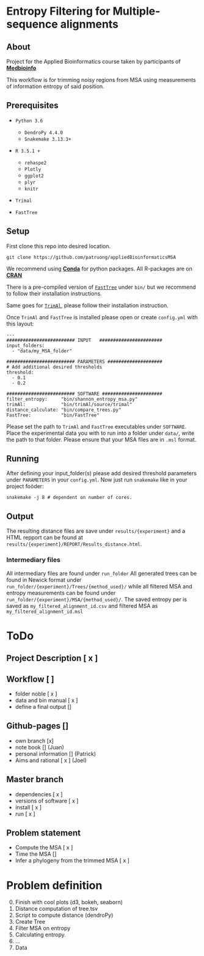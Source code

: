 # Entropy Filtering for Multiple-sequence alignments
## About
Project for the Applied Bioinformatics course taken by participants of [**Medbioinfo**](http://www.medbioinfo.se/)

This workflow is for trimming noisy regions from MSA using measurements of information entropy of said position. 

## Prerequisites
+ `Python 3.6`
  + `DendroPy 4.4.0`
  + `Snakemake 3.13.3+`

+ `R 3.5.1 +`
  + `rehaspe2`
  + `Plotly`
  + `ggplot2`
  + `plyr`
  + `knitr`

+ `Trimal`
+ `FastTree`

## Setup
First clone this repo into desired location.
```
git clone https://github.com/patruong/appliedBioinformaticsMSA                   
```

We recommend using [**Conda**](https://conda.io/en/latest/) for python packages.
All R-packages are on [**CRAN**](https://cran.r-project.org/)

There is a pre-compiled version of [`FastTree`](http://www.microbesonline.org/fasttree/) under `bin/` but we recommend to follow their installation instructions.

Same goes for [`TrimAl`](http://trimal.cgenomics.org/downloads), please follow their installation instruction.  

Once `TrimAl` and `FastTree` is installed please open or create `config.yml` with this layout:

```
---
######################### INPUT   #######################
input_folders:
  - "data/my_MSA_folder"

######################### PARAMETERS ####################
# Add additional desired thresholds
threshold:
  - 0.1
  - 0.2

######################### SOFTWARE ######################
filter_entropy:     "bin/shannon_entropy_msa.py"
trimAl:             "bin/trimAl/source/trimal"
distance_calculate: "bin/compare_trees.py"
FastTree:           "bin/FastTree"
```

Please set the path to `TrimAl` and `FastTree` executables under `SOFTWARE`.
Place the experimental data you with to run into a folder under `data/`, write the path to that folder. Please ensure that your MSA files are in `.msl` format.

## Running
After defining your input_folder(s) please add desired threshold parameters under `PARAMETERS` in your `config.yml`.
Now just run `snakemake` like in your project foöder:

```
snakemake -j 8 # dependent on number of cores.
```

## Output
The resulting distance files are save under `results/{experiment}` and a HTML repport can be found at `results/{experiment}/REPORT/Results_distance.html`.

### Intermediary files
All intermediary files are found under `run_folder`
All generated trees can be found in Newick format under `run_folder/{experiment}/Trees/{method_used}/` while all filtered MSA and entropy measurements can be found under `run_folder/{experiment}/MSA/{method_used}/`. The saved entropy per is saved as `my_filtered_alignment_id.csv` and filtered MSA as `my_filtered_alignment_id.msl`



# ToDo
## Project Description [ x ]
## Workflow [  ]
- folder noble [ x ]
- data and bin manual [ x ]
- define a final output []
## Github-pages []
- own branch [x] 
- note book [] (Juan)
- personal information [] (Patrick)
- Aims and rational [ x ] \(Joel\)
## Master branch
- dependencies [ x ]
- versions of software [ x ]
- install [ x ]
- run [ x ]
## Problem statement
- Compute the MSA [ x ]
- Time the MSA []
- Infer a phylogeny from the trimmed MSA [ x ]


# Problem definition
0. Finish with cool plots (d3, bokeh, seaborn)
1. Distance computation of tree.tsv
2. Script to compute distance (dendroPy)
3. Create Tree 
4. Filter MSA on entropy
5. Calculating entropy.
6. ...
7. Data 

